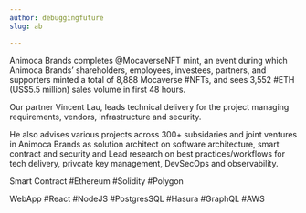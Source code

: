 ```yaml
---
author: debuggingfuture
slug: ab

---
```

Animoca Brands completes @MocaverseNFT mint, an event during which Animoca Brands’ shareholders, employees, investees, partners, and supporters minted a total of 8,888 Mocaverse #NFTs, and sees 3,552 #ETH (US$5.5 million) sales volume in first 48 hours.


Our partner Vincent Lau, leads technical delivery for the project managing requirements, vendors, infrastructure and security.


He also advises various projects across 300+ subsidaries and joint ventures in Animoca Brands as solution architect on software architecture, smart contract and security and Lead research on best practices/workflows for tech delivery, privcate key management, DevSecOps and observability.


Smart Contract
#Ethereum #Solidity #Polygon


WebApp
#React #NodeJS #PostgresSQL #Hasura #GraphQL #AWS